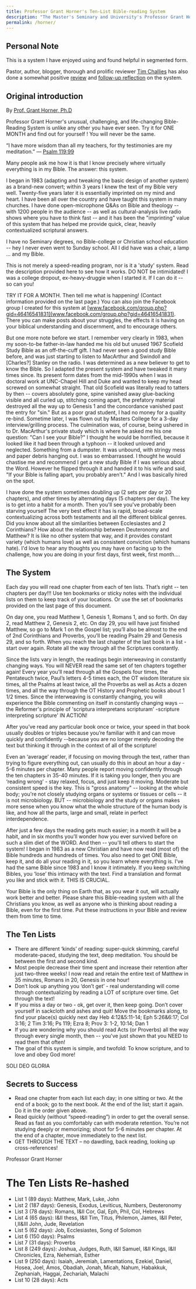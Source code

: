 ```yaml
---
title: Professor Grant Horner's Ten-List Bible-reading System
description: "The Master's Seminary and University's Professor Grant Horner's Bible reading system. study in lists."
permalink: /horner/
---
```


## Personal Note
This is a system I have enjoyed using and found helpful in segmented form.

Pastor, author, blogger, thorough and prolific reviewer [Tim Challies](https://www.challies.com/brief-biography/) has also done a somewhat positive [review](https://www.challies.com/christian-living/ten-chapters-per-day/) and [follow-up reflection](https://www.challies.com/general-news/ten-chapters-per-day-follow-up/) on the system.

## Original introduction

By [Prof. Grant Horner, Ph.D](https://www.masters.edu/faculty/grant-horner)

Professor Grant Horner's unusual, challenging, and life-changing Bible-Reading System is unlike any other you have ever seen. Try it for ONE MONTH and find out for yourself ! You will never be the same.

&ldquo;I have more wisdom than all my teachers, for thy testimonies are my meditation.&rdquo; &mdash; [Psalm 119:99](https://www.biblegateway.com/passage/?search=psalm+119%3A99&version=ASV)

Many people ask me how it is that I know precisely where virtually everything is in my Bible. The answer: this system.

I began in 1983 (adapting and tweaking the basic design of another system) as a brand-new convert; within 3 years I knew the text of my Bible very well. Twenty-five years later it is essentially imprinted on my mind and heart. I have been all over the country and have taught this system in many churches. I have done open-microphone Q&As on Bible and theology -- with 1200 people in the audience -- as well as cultural-analysis live radio shows where you have to think fast -- and it has been the "imprinting" value of this system that has helped me provide quick, clear, heavily contextualized scriptural answers.

I have no Seminary degrees, no Bible-college or Christian school education -- hey I never even went to Sunday school. All I did have was a chair, a lamp ... and my Bible.

This is not merely a speed-reading program, nor is it a 'study' system. Read the description provided here to see how it works. DO NOT be intimidated! I was a college dropout, ex-heavy-druggie when I started it. If I can do it -- so can you!

TRY IT FOR A MONTH. Then tell me what is happening! (Contact information provided on the last page.) You can also join the Facebook group I created for this system at
[www.facebook.com/group.php?gid=46416541831](www.facebook.com/group.php?gid=46416541831). There you can make posts about your struggles, the effects it is having on your biblical understanding and discernment, and to encourage others.

But one more note before we start. I remember very clearly in 1983, when my soon-to-be father-in-law handed me his old but unused 1967 Scofield Study Bible as an off-the-cuff gift. I had never seen a good study Bible before, and was just starting to listen to MacArthur and Swindoll and [Charles?] Stanley on the radio. I was determined as a new believer to get to know the Bible. So I adapted the present system and have tweaked it many times since.
Its present form dates from the mid-1990s when I was in doctoral work at UNC-Chapel Hill and Duke and wanted to keep my head screwed on somewhat straight. That old Scofield was literally read to tatters by then -- covers absolutely gone, spine vanished away glue-backing visible and all curled up, stitching coming apart, the prefatory material destroyed all the way up to Genesis 1 and the concordance vanished past the entry for "sin." But as a poor grad student, I had no money for a quality re-bind.
Sometime later, I was flown out by Masters College for a 3-day interview/grilling process. The culmination was, of course, being ushered in to Dr. MacArthur's private study which is where he asked me his one question: "Can I see your Bible?"
I thought he would be horrified, because it looked like it had been through a typhoon -- it looked unloved and neglected.
Something from a dumpster. It was unbound, with stringy mess and paper debris hanging out. I was so embarrassed. I thought he would chastise me and recommend I get a new study Bible if I was serious about the Word.
However he flipped through it and handed it to his wife and said, "If your Bible is falling apart, you probably aren't." And I was basically hired on the spot.

I have done the system sometimes doubling up (2 sets per day or 20 chapters), and other times by alternating days (5 chapters per day). The key is to get into a habit for a month. Then you'll see you've probably been starving yourself
The very best effect it has is rapid, broad-scale contextualizing across both testaments and all the different biblical genres. Did you know about all the similarities between Ecclesiastes and 2 Corinthians? How about the relationship between Deuteronomy and Matthew? It is like no other system that way, and it provides constant variety (which humans love) as well as consistent conviction (which humans hate).
I'd love to hear any thoughts you may have on facing up to the challenge, how you are doing in your first days, first week, first month....

## The System
Each day you will read one chapter from each of ten lists. That’s right -- ten chapters per day!!! Use ten bookmarks or sticky notes with the individual lists on them to keep track of your locations. Or use the set of bookmarks provided on the last page of this document.

On day one, you read Matthew 1, Genesis 1, Romans 1, and so forth. On day 2, read Matthew 2, Genesis 2, etc. On day 29, you will have just finished Matthew, so go to Mark 1 on the Gospel list; you’ll also be almost to the end of 2nd Corinthians and Proverbs, you’ll be reading Psalm 29 and Genesis 29, and so forth. When you reach the last chapter of the last book in a list - start over again. Rotate all the way through all the Scriptures constantly.

Since the lists vary in length, the readings begin interweaving in constantly changing ways. You will NEVER read the same set of ten chapters together again! Every year you’ll read through all the Gospels four times, the Pentateuch twice, Paul’s letters 4-5 times each, the OT wisdom literature six times, all the Psalms at least twice, all the Proverbs as well as
Acts a dozen times, and all the way through the OT History and Prophetic books about 1 1/2 times. Since the interweaving is constantly changing, you will experience the Bible commenting on itself in constantly changing ways -- the Reformer's principle of 'scriptura interpretans scripturam' -scripture interpreting scripture' IN ACTION!

After you’ve read any particular book once or twice, your speed in that book usually doubles or triples because you’re familiar with it and can move quickly and confidently --because you are no longer merely decoding the text but thinking it through in the context of all of the scripture!

Even an ‘average’ reader, if focusing on moving through the text, rather than trying to figure everything out, can usually do this in about an hour a day - 5-6 minutes per chapter. Many people report moving confidently through the ten chapters in 35-40 minutes. If it is taking you longer, then you are ‘reading wrong’ - stay relaxed, focus, and just keep it moving. Moderate but consistent speed is the key. This is "gross anatomy" -- looking at the whole body; you're not closely studying organs or systems or tissues or cells -- it is not microbiology. BUT -- microbiology and the study or organs makes more sense when you know what the whole structure of the human body is like, and how all the parts, large and small, relate in perfect interdependence.

After just a few days the reading gets much easier; in a month it will be a habit, and in six months you’ll wonder how you ever survived before on such a slim diet of the WORD. And then -- you'll tell others to start the system!
I began in 1983 as a new Christian and have now read (most of) the Bible hundreds and hundreds of times. You also need to get ONE Bible, keep it, and do all your reading in it, so you learn where everything is. I’ve had the same Bible since 1983 and I know it intimately. If you keep switching Bibles, you ‘lose’ this intimacy with the text. Find a translation and format you like and stick with it. THIS IS CRUCIAL.

Your Bible is the only thing on Earth that, as you wear it out, will actually work better and better.
Please share this Bible-reading system with all the Christians you know, as well as anyone who is thinking about reading a Bible, even for the first time.
Put these instructions in your Bible and review them from time to time.

## The Ten Lists
- There are different &lsquo;kinds&rsquo; of reading: super-quick skimming, careful moderate-paced, studying the text, deep meditation. You should be between the first and second kind.
- Most people decrease their time spent and increase their retention after just two-three weeks! I now read and retain the entire text of Matthew in 35 minutes, Romans in 20, Genesis in one hour!
- Don’t look up anything you ‘don’t get’ - real understanding will come through contextualizing by reading a LOT of scripture over time. Get through the text!
- If you miss a day or two - ok, get over it, then keep going. Don’t cover yourself in sackcloth and ashes and quit! Move the bookmarks along, to find your place(s) quickly next day
  Heb 4:12&5:11-14; Eph 5:26&6:17; Col 3:16; 2 Tim 3:16; Ps 119; Ezra 8; Prov 3: 1-2, 10:14; Dan 1
- If you are wondering why you should read Acts (or Proverbs) all the way through every single month, then -- you've just shown that you NEED to read them that often!
- The goal of this system is simple, and twofold: To know scripture, and to love and obey God more!

SOLI DEO GLORIA

## Secrets to Success
- Read one chapter from each list each day; in one sitting or two. At the end of a book; go to the next book. At the end of the list; start it again. Do it in the order given above.
- Read quickly (without “speed-reading”) in order to get the overall sense. Read as fast as you comfortably can with moderate retention. You’re not studying deeply or memorizing; shoot for 5-6 minutes per chapter. At the end of a chapter, move immediately to the next list.
- GET THROUGH THE TEXT – no dawdling, back reading, looking up cross-references!

Professor Grant Horner

# The Ten Lists Re-hashed
- List 1 (89 days): Matthew, Mark, Luke, John
- List 2 (187 days): Genesis, Exodus, Leviticus, Numbers, Deuteronomy
- List 3 (78 days): Romans, I&II Cor, Gal, Eph, Phil, Col, Hebrews
- List 4 (65 days): I&II thess, I&II Tim, Titus, Philemon, James, I&II Peter, I,II&III John, Jude, Revelation
- List 5 (62 days): Job, Ecclesiastes, Song of Solomon
- List 6 (150 days): Psalms
- List 7 (31 days): Proverbs
- List 8 (249 days): Joshua, Judges, Ruth, I&II Samuel, I&II Kings, I&II Chronicles, Ezra, Nehemiah, Esther
- List 9 (250 days): Isaiah, Jeremiah, Lamentations, Ezekiel, Daniel, Hosea, Joel, Amos, Obadiah, Jonah, Micah, Nahum, Habakkuk, Zephaniah, Haggai, Zechariah, Malachi
- List 10 (28 days): Acts
